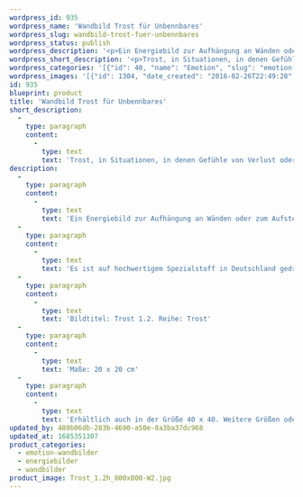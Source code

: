 ```yaml
---
wordpress_id: 935
wordpress_name: 'Wandbild Trost für Unbennbares'
wordpress_slug: wandbild-trost-fuer-unbennbares
wordpress_status: publish
wordpress_description: '<p>Ein Energiebild zur Aufhängung an Wänden oder zum Aufstellen im Raum mit einem aktivierbaren Informationsfeld zu: Trost - Vollständigkeit - "Ich-bin" Haltung - Reichtum: Getröstet sein in Situationen, in denen Gefühle von Verlust oder Abwesenheit zu Unruhe oder Traurigkeit führen. Diese Gefühle können sich auf etwas Konkretes oder ganz Unkonkretes beziehen. Trost auch für Kummer, dessen Ursache schwer zu benennen ist - der seine Ursache zeitweilig in einer, wie übergeordneten, Ebene zu haben scheint: z.B. die Schwierigkeiten, die das Menschsein manchmal mit sich zu bringen scheint, das mehr oder weniger eindeutige Wissen, dass man zu mehr befähigt ist, als man bislang gelebt hat.</p><p>Es ist auf hochwertigem Spezialstoff in Deutschland gedruckt und sorgfältig in Handarbeit auf Holzkeilrahmen aufgezogen. Laut Herstellerangaben ist der farbintensive Druck 70 Jahre lichtecht, waschbar und in einem umweltorientierten Verfahren hergestellt. Der Oberstoff ist mit einer Spezialbeschichtung unterfüttert, so dass, bei Aufhängung an der Wand, der rückseitige Holzrahmen auch bei hellen Farben unsichtbar ist.</p><p>Bildtitel: Trost 1.2. Reihe: Trost</p><p>Maße: 20 x 20 cm</p><p>Erhältlich auch in der Größe 40 x 40. Weitere Größen oder andere Seitenverhältnisse, sind bis 200 cm individuell für Sie innerhalb weniger Tage herstellbar. Bitte kontaktieren Sie uns hierfür unter <a href="mailto:info@elvedenverlag.de">info@elvedenverlag.de</a>.</p><p><a href="https://my.feenbaum.de/anwendung-energie-wandbilder/">Anwendungshinweise</a>      <a href="https://my.feenbaum.de/produktinformation-wandbilder/">Produktinformationen</a></p>'
wordpress_short_description: '<p>Trost, in Situationen, in denen Gefühle von Verlust oder Abwesenheit zu Unruhe oder Traurigkeit geführt haben</p>'
wordpress_categories: '[{"id": 40, "name": "Emotion", "slug": "emotion-wandbilder"}, {"id": 22, "name": "Energiebilder", "slug": "energiebilder"}, {"id": 24, "name": "Wandbilder", "slug": "wandbilder"}]'
wordpress_images: '[{"id": 1304, "date_created": "2016-02-26T22:49:28", "date_created_gmt": "2016-02-26T20:49:28", "date_modified": "2016-02-26T22:49:28", "date_modified_gmt": "2016-02-26T20:49:28", "src": "https://my.feenbaum.de/wp-content/uploads/2016/02/Trost_1.2h_800x800-W2.jpg", "name": "Trost_1.2h_800x800-W2", "alt": ""}]'
id: 935
blueprint: product
title: 'Wandbild Trost für Unbennbares'
short_description:
  -
    type: paragraph
    content:
      -
        type: text
        text: 'Trost, in Situationen, in denen Gefühle von Verlust oder Abwesenheit zu Unruhe oder Traurigkeit geführt haben'
description:
  -
    type: paragraph
    content:
      -
        type: text
        text: 'Ein Energiebild zur Aufhängung an Wänden oder zum Aufstellen im Raum mit einem aktivierbaren Informationsfeld zu: Trost - Vollständigkeit - "Ich-bin" Haltung - Reichtum: Getröstet sein in Situationen, in denen Gefühle von Verlust oder Abwesenheit zu Unruhe oder Traurigkeit führen. Diese Gefühle können sich auf etwas Konkretes oder ganz Unkonkretes beziehen. Trost auch für Kummer, dessen Ursache schwer zu benennen ist - der seine Ursache zeitweilig in einer, wie übergeordneten, Ebene zu haben scheint: z.B. die Schwierigkeiten, die das Menschsein manchmal mit sich zu bringen scheint, das mehr oder weniger eindeutige Wissen, dass man zu mehr befähigt ist, als man bislang gelebt hat.'
  -
    type: paragraph
    content:
      -
        type: text
        text: 'Es ist auf hochwertigem Spezialstoff in Deutschland gedruckt und sorgfältig in Handarbeit auf Holzkeilrahmen aufgezogen. Laut Herstellerangaben ist der farbintensive Druck 70 Jahre lichtecht, waschbar und in einem umweltorientierten Verfahren hergestellt. Der Oberstoff ist mit einer Spezialbeschichtung unterfüttert, so dass, bei Aufhängung an der Wand, der rückseitige Holzrahmen auch bei hellen Farben unsichtbar ist.'
  -
    type: paragraph
    content:
      -
        type: text
        text: 'Bildtitel: Trost 1.2. Reihe: Trost'
  -
    type: paragraph
    content:
      -
        type: text
        text: 'Maße: 20 x 20 cm'
  -
    type: paragraph
    content:
      -
        type: text
        text: 'Erhältlich auch in der Größe 40 x 40. Weitere Größen oder andere Seitenverhältnisse, sind bis 200 cm individuell für Sie innerhalb weniger Tage herstellbar. Bitte kontaktieren Sie uns hierfür unter info@elvedenverlag.de.'
updated_by: 489b06db-283b-4690-a50e-8a3ba37dc968
updated_at: 1685351307
product_categories:
  - emotion-wandbilder
  - energiebilder
  - wandbilder
product_image: Trost_1.2h_800x800-W2.jpg
---
```


